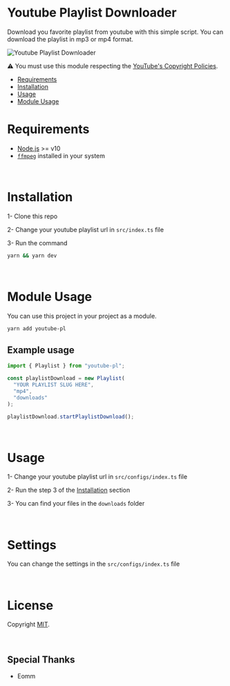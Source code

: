 # Youtube Playlist Downloader

Download you favorite playlist from youtube with this simple script. You can download the playlist in mp3 or mp4 format.

![Youtube Playlist Downloader](https://imgur.com/b3oN8xh.gif)

⚠ You must use this module respecting the [YouTube's Copyright Policies](https://www.youtube.com/intl/en/about/copyright/#support-and-troubleshooting).

- [Requirements](#Requirements)
- [Installation](#installation)
- [Usage](#usage)
- [Module Usage](#module-usage)

# Requirements

- [Node.js](https://nodejs.org/it/download/) >= v10
- [`ffmpeg`](https://www.ffmpeg.org/download.html) installed in your system

<br/>

# Installation

1- Clone this repo

2- Change your youtube playlist url in `src/index.ts` file

3- Run the command

```bash
yarn && yarn dev
```

<br/>

# Module Usage

You can use this project in your project as a module.

```bash
yarn add youtube-pl
```

## Example usage

```typescript
import { Playlist } from "youtube-pl";

const playlistDownload = new Playlist(
  "YOUR PLAYLIST SLUG HERE",
  "mp4",
  "downloads"
);

playlistDownload.startPlaylistDownload();
```

<br/>

# Usage

1- Change your youtube playlist url in `src/configs/index.ts` file

2- Run the step 3 of the [Installation](#installation) section

3- You can find your files in the `downloads` folder

<br/>

# Settings

You can change the settings in the `src/configs/index.ts` file

<br/>

# License

Copyright [MIT](./LICENSE).

<br/>

## Special Thanks

- Eomm
